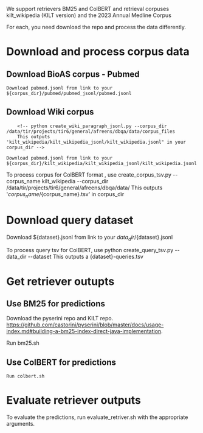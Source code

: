 We support retrievers BM25 and ColBERT and retrieval corpuses kilt_wikipedia (KILT version) and the 2023 Annual Medline Corpus

For each, you need download the repo and process the data differently.

# Download and process corpus data

## Download BioAS corpus - Pubmed
<!-- 
        python download_pubmed_corpus.py --data_dir /data/tir/projects/tir6/general/afreens/dbqa/data
        This downloads the pubmed corpus in unprocessed form to ${data_dir}/bioasq/annual_zips/

        use python create_pubmed_jsonl.py --corpus_dir /data/tir/projects/tir6/general/afreens/dbqa/data/corpus_files
        This outputs 'pubmed/pubmed_jsonl/pubmed.jsonl' and 'pubmed/id2title.json' in corpus_dir  -->

    Download pubmed.jsonl from link to your ${corpus_dir}/pubmed/pubmed_jsonl/pubmed.jsonl

## Download Wiki corpus
        <!-- python create_wiki_paragraph_jsonl.py --corpus_dir /data/tir/projects/tir6/general/afreens/dbqa/data/corpus_files
        This outputs 'kilt_wikipedia/kilt_wikipedia_jsonl/kilt_wikipedia.jsonl" in your corpus_dir -->

    Download pubmed.jsonl from link to your ${corpus_dir}/kilt_wikipedia/kilt_wikipedia_jsonl/kilt_wikipedia.jsonl

To process corpus for ColBERT format , use
    create_corpus_tsv.py --corpus_name kilt_wikipedia --corpus_dir /data/tir/projects/tir6/general/afreens/dbqa/data/
    This outputs '${corpus_name}/${corpus_name}.tsv' in corpus_dir

# Download query dataset
Download ${dataset}.jsonl from link to your ${data_dir}/${dataset}.jsonl
    <!-- Download NQ, hotpotqa from KILT repo as nq.jsonl and hotpotqa.jsonl in the ${data_dir} Download BioASQ
        From Bioasq website, download the following into data_dir/bioasq/
        Task11BGoldenEnriched/11B*_golden.json and BioASQ-training11b/training11b.json from BioASQ
        python compile_bioasq_questions.py --data_dir --corpus_dir 
        This outputs bioasq.jsonl in the data_dir -->
    

To process query tsv for ColBERT, use
    python create_query_tsv.py --data_dir --dataset
    This outputs a {dataset}-queries.tsv

# Get retriever outupts
## Use BM25 for predictions
Download the pyserini repo and KILT repo. https://github.com/castorini/pyserini/blob/master/docs/usage-index.md#building-a-bm25-index-direct-java-implementation.

Run bm25.sh

## Use ColBERT for predictions
    Run colbert.sh

# Evaluate retriever outputs
To evaluate the predictions, run evaluate_retriver.sh with the appropriate arguments.








